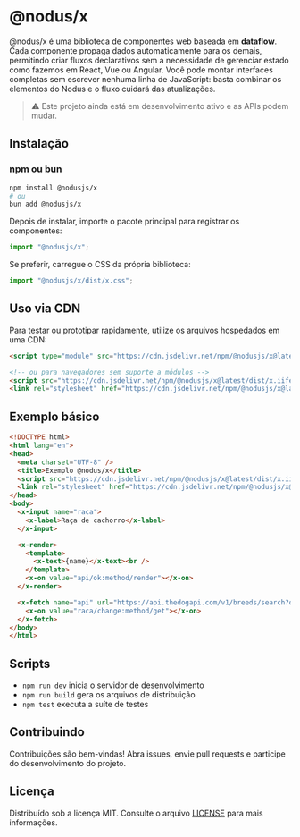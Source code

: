 # @nodus/x

@nodus/x é uma biblioteca de componentes web baseada em **dataflow**. Cada componente propaga dados automaticamente para os demais, permitindo criar fluxos declarativos sem a necessidade de gerenciar estado como fazemos em React, Vue ou Angular. Você pode montar interfaces completas sem escrever nenhuma linha de JavaScript: basta combinar os elementos do Nodus e o fluxo cuidará das atualizações.

>⚠️  Este projeto ainda está em desenvolvimento ativo e as APIs podem mudar.

## Instalação

### npm ou bun

```bash
npm install @nodusjs/x
# ou
bun add @nodusjs/x
```

Depois de instalar, importe o pacote principal para registrar os componentes:

```javascript
import "@nodusjs/x";
```

Se preferir, carregue o CSS da própria biblioteca:

```javascript
import "@nodusjs/x/dist/x.css";
```

## Uso via CDN

Para testar ou prototipar rapidamente, utilize os arquivos hospedados em uma CDN:

```html
<script type="module" src="https://cdn.jsdelivr.net/npm/@nodusjs/x@latest/dist/x.js"></script>

<!-- ou para navegadores sem suporte a módulos -->
<script src="https://cdn.jsdelivr.net/npm/@nodusjs/x@latest/dist/x.iife.js"></script>
<link rel="stylesheet" href="https://cdn.jsdelivr.net/npm/@nodusjs/x@latest/dist/x.css">
```

## Exemplo básico

```html
<!DOCTYPE html>
<html lang="en">
<head>
  <meta charset="UTF-8" />
  <title>Exemplo @nodus/x</title>
  <script src="https://cdn.jsdelivr.net/npm/@nodusjs/x@latest/dist/x.iife.js"></script>
  <link rel="stylesheet" href="https://cdn.jsdelivr.net/npm/@nodusjs/x@latest/dist/x.css">
</head>
<body>
  <x-input name="raca">
    <x-label>Raça de cachorro</x-label>
  </x-input>

  <x-render>
    <template>
      <x-text>{name}</x-text><br />
    </template>
    <x-on value="api/ok:method/render"></x-on>
  </x-render>

  <x-fetch name="api" url="https://api.thedogapi.com/v1/breeds/search?q={}">
    <x-on value="raca/change:method/get"></x-on>
  </x-fetch>
</body>
</html>
```

## Scripts

- `npm run dev` inicia o servidor de desenvolvimento
- `npm run build` gera os arquivos de distribuição
- `npm test` executa a suíte de testes

## Contribuindo

Contribuições são bem-vindas! Abra issues, envie pull requests e participe do desenvolvimento do projeto.

## Licença

Distribuído sob a licença MIT. Consulte o arquivo [LICENSE](LICENSE) para mais informações.
